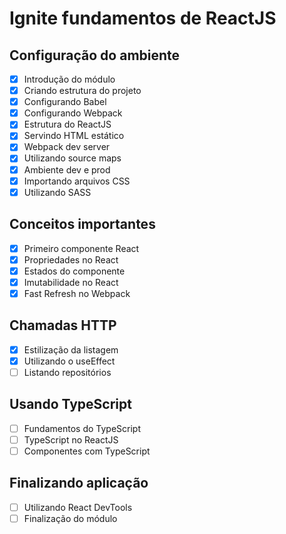 # Ignite fundamentos de ReactJS

## Configuração do ambiente

- [x] Introdução do módulo
- [x] Criando estrutura do projeto
- [x] Configurando Babel
- [x] Configurando Webpack
- [x] Estrutura do ReactJS
- [x] Servindo HTML estático
- [x] Webpack dev server
- [x] Utilizando source maps
- [x] Ambiente dev e prod
- [x] Importando arquivos CSS
- [x] Utilizando SASS

## Conceitos importantes

- [x] Primeiro componente React
- [x] Propriedades no React
- [x] Estados do componente
- [x] Imutabilidade no React
- [x] Fast Refresh no Webpack

## Chamadas HTTP

- [x] Estilização da listagem
- [x] Utilizando o useEffect
- [ ] Listando repositórios

## Usando TypeScript

- [ ] Fundamentos do TypeScript
- [ ] TypeScript no ReactJS
- [ ] Componentes com TypeScript

## Finalizando aplicação

- [ ] Utilizando React DevTools
- [ ] Finalização do módulo
